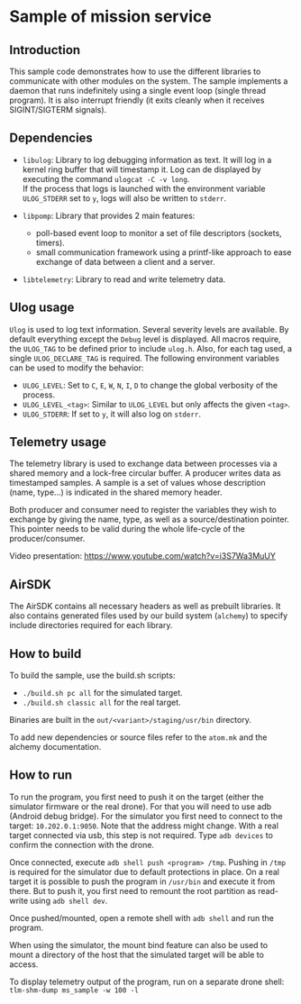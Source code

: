 
# Sample of mission service

## Introduction

This sample code demonstrates how to use the different libraries to communicate
with other modules on the system. The sample implements a daemon that runs
indefinitely using a single event loop (single thread program). It is also
interrupt friendly (it exits cleanly when it receives SIGINT/SIGTERM signals).

## Dependencies

* `libulog`: Library to log debugging information as text. It will log in a
  kernel ring buffer that will timestamp it. Log can de displayed by executing
  the command `ulogcat -C -v long`.<br>
  If the process that logs is launched with the environment variable
  `ULOG_STDERR` set to `y`, logs will also be written to `stderr`.

* `libpomp`: Library that provides 2 main features:
  * poll-based event loop to monitor a set of file descriptors (sockets,
    timers).
  * small communication framework using a printf-like approach to ease exchange
    of data between a client and a server.

* `libtelemetry`: Library to read and write telemetry data.

## Ulog usage

`Ulog` is used to log text information. Several severity levels are available.
By default everything except the `Debug` level is displayed. All macros require,
the `ULOG_TAG` to be defined prior to include `ulog.h`. Also, for each tag used,
a single `ULOG_DECLARE_TAG` is required. The following environment variables can
be used to modify the behavior:

* `ULOG_LEVEL`: Set to `C`, `E`, `W`, `N`, `I`, `D` to change the global
  verbosity of the process.
* `ULOG_LEVEL_<tag>`: Similar to `ULOG_LEVEL` but only affects the given
  `<tag>`.
* `ULOG_STDERR`: If set to `y`, it will also log on `stderr`.

## Telemetry usage

The telemetry library is used to exchange data between processes via a shared
memory and a lock-free circular buffer. A producer writes data as timestamped
samples. A sample is a set of values whose description (name, type...) is
indicated in the shared memory header.

Both producer and consumer need to register the variables they wish to exchange
by giving the name, type, as well as a source/destination pointer. This pointer
needs to be valid during the whole life-cycle of the producer/consumer.

Video presentation: https://www.youtube.com/watch?v=i3S7Wa3MuUY

## AirSDK

The AirSDK contains all necessary headers as well as prebuilt libraries. It also
contains generated files used by our build system (`alchemy`) to specify include
directories required for each library.

## How to build

To build the sample, use the build.sh scripts:

* `./build.sh pc all` for the simulated target.
* `./build.sh classic all` for the real target.

Binaries are built in the `out/<variant>/staging/usr/bin` directory.

To add new dependencies or source files refer to the `atom.mk` and the alchemy
documentation.

## How to run

To run the program, you first need to push it on the target (either the
simulator firmware or the real drone). For that you will need to use adb
(Android debug bridge). For the simulator you first need to connect to the
target: `10.202.0.1:9050`. Note that the address might change. With a real
target connected via usb, this step is not required. Type `adb devices` to
confirm the connection with the drone.

Once connected, execute `adb shell push <program> /tmp`. Pushing in `/tmp` is
required for the simulator due to default protections in place. On a real target
it is possible to push the program in `/usr/bin` and execute it from there. But
to push it, you first need to remount the root partition as read-write using
`adb shell dev`.

Once pushed/mounted, open a remote shell with `adb shell` and run the program.

When using the simulator, the mount bind feature can also be used to mount a
directory of the host that the simulated target will be able to access.

To display telemetry output of the program, run on a separate drone shell:
`tlm-shm-dump ms_sample -w 100 -l`
